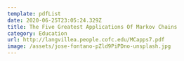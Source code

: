 ```yaml
---
template: pdfList
date: 2020-06-25T23:05:24.329Z
title: The Five Greatest Applications Of Markov Chains
category: Education
url: http://langvillea.people.cofc.edu/MCapps7.pdf
image: /assets/jose-fontano-pZld9PiPDno-unsplash.jpg
---
```


